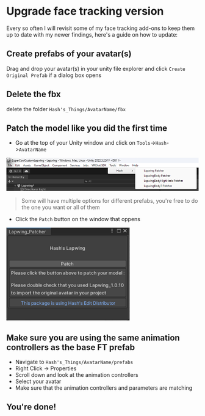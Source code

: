 # Upgrade face tracking version

Every so often I will revisit some of my face tracking add-ons to keep them up to date with my newer findings, here's a guide on how to update:

## Create prefabs of your avatar(s)

Drag and drop your avatar(s) in your unity file explorer and click ``Create Original Prefab`` if a dialog box opens

## Delete the fbx

delete the folder  ``Hash's_Things/AvatarName/fbx``

## Patch the model like you did the first time

- Go at the top of your Unity window and click on ``Tools``->``Hash``->``AvatarName``

![PatchingWindow](../SetUp/img/SummonPatchingWindow.png)

>Some will have multiple options for different prefabs, you're free to do the one you want or all of them

- Click the ``Patch`` button on the window that oppens

![alt text](../SetUp/img/PatcherWindow.png)

## Make sure you are using the same animation controllers as the base FT prefab

- Navigate to ``Hash's_Things/AvatarName/prefabs``
- Right Click → Properties
- Scroll down and look at the animation controllers
- Select your avatar 
- Make sure that the animation controllers and parameters are matching

## You're done!